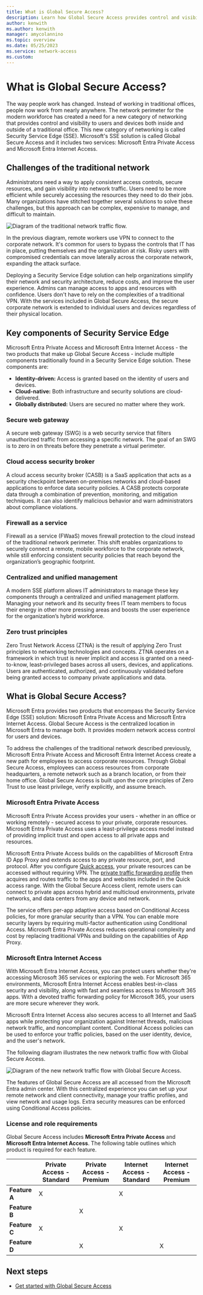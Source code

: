```yaml
---
title: What is Global Secure Access?
description: Learn how Global Secure Access provides control and visibility to users and devices both inside and outside of a traditional office.
author: kenwith
ms.author: kenwith
manager: amycolannino
ms.topic: overview
ms.date: 05/25/2023
ms.service: network-access
ms.custom: 
---
```


# What is Global Secure Access?

The way people work has changed. Instead of working in traditional offices, people now work from nearly anywhere. The network perimeter for the modern workforce has created a need for a new category of networking that provides control and visibility to users and devices both inside and outside of a traditional office. This new category of networking is called Security Service Edge (SSE). Microsoft's SSE solution is called Global Secure Access and it includes two services: Microsoft Entra Private Access and Microsoft Entra Internet Access.

## Challenges of the traditional network

Administrators need a way to apply consistent access controls, secure resources, and gain visibility into network traffic. Users need to be more efficient while securely accessing the resources they need to do their jobs. Many organizations have stitched together several solutions to solve these challenges, but this approach can be complex, expensive to manage, and difficult to maintain. 

![Diagram of the traditional network traffic flow.](media/overview-what-is-global-secure-access/traditional-network-traffic.png)

In the previous diagram, remote workers use VPN to connect to the corporate network. It's common for users to bypass the controls that IT has in place, putting themselves and the organization at risk. Risky users with compromised credentials can move laterally across the corporate network, expanding the attack surface. 

Deploying a Security Service Edge solution can help organizations simplify their network and security architecture, reduce costs, and improve the user experience. Admins can manage access to apps and resources with confidence. Users don't have to rely on the complexities of a traditional VPN. With the services included in Global Secure Access, the secure corporate network is extended to individual users and devices regardless of their physical location.

## Key components of Security Service Edge

Microsoft Entra Private Access and Microsoft Entra Internet Access - the two products that make up Global Secure Access - include multiple components traditionally found in a Security Service Edge solution. These components are:

- **Identity-driven:** Access is granted based on the identity of users and devices.
- **Cloud-native:** Both infrastructure and security solutions are cloud-delivered.
- **Globally distributed:** Users are secured no matter where they work.

### Secure web gateway

A secure web gateway (SWG) is a web security service that filters unauthorized traffic from accessing a specific network. The goal of an SWG is to zero in on threats before they penetrate a virtual perimeter. 

### Cloud access security broker

A cloud access security broker (CASB) is a SaaS application that acts as a security checkpoint between on-premises networks and cloud-based applications to enforce data security policies. A CASB protects corporate data through a combination of prevention, monitoring, and mitigation techniques. It can also identify malicious behavior and warn administrators about compliance violations.

### Firewall as a service

Firewall as a service (FWaaS) moves firewall protection to the cloud instead of the traditional network perimeter. This shift enables organizations to securely connect a remote, mobile workforce to the corporate network, while still enforcing consistent security policies that reach beyond the organization’s geographic footprint.

### Centralized and unified management

A modern SSE platform allows IT administrators to manage these key components through a centralized and unified management platform. Managing your network and its security frees IT team members to focus their energy in other more pressing areas and boosts the user experience for the organization’s hybrid workforce.

### Zero trust principles

Zero Trust Network Access (ZTNA) is the result of applying Zero Trust principles to networking technologies and concepts. ZTNA operates on a framework in which trust is never implicit and access is granted on a need-to-know, least-privileged bases across all users, devices, and applications. Users are authenticated, authorized, and continuously validated before being granted access to company private applications and data.

## What is Global Secure Access?

Microsoft Entra provides two products that encompass the Security Service Edge (SSE) solution: Microsoft Entra Private Access and Microsoft Entra Internet Access. Global Secure Access is the centralized location in Microsoft Entra to manage both. It provides modern network access control for users and devices.

To address the challenges of the traditional network described previously, Microsoft Entra Private Access and Microsoft Entra Internet Access create a new path for employees to access corporate resources. Through Global Secure Access, employees can access resources from corporate headquarters, a remote network such as a branch location, or from their home office. Global Secure Access is built upon the core principles of Zero Trust to use least privilege, verify explicitly, and assume breach.

### Microsoft Entra Private Access

Microsoft Entra Private Access provides your users - whether in an office or working remotely - secured access to your private, corporate resources. Microsoft Entra Private Access uses a least-privilege access model instead of providing implicit trust and open access to all private apps and resources.

Microsoft Entra Private Access builds on the capabilities of Microsoft Entra ID App Proxy and extends access to any private resource, port, and protocol. After you configure [Quick access](how-to-define-quick-access-ranges.md), your private resources can be accessed without requiring VPN. The [private traffic forwarding profile](how-to-enable-private-access-profile.md) then acquires and routes traffic to the apps and websites included in the Quick access range. With the Global Secure Access client, remote users can connect to private apps across hybrid and multicloud environments, private networks, and data centers from any device and network.

The service offers per-app adaptive access based on Conditional Access policies, for more granular security than a VPN. You can enable more security layers by requiring multi-factor authentication using Conditional Access. Microsoft Entra Private Access reduces operational complexity and cost by replacing traditional VPNs and building on the capabilities of App Proxy. 

### Microsoft Entra Internet Access

With Microsoft Entra Internet Access, you can protect users whether they're accessing Microsoft 365 services or exploring the web. For Microsoft 365 environments, Microsoft Entra Internet Access enables best-in-class security and visibility, along with fast and seamless access to Microsoft 365 apps. With a devoted traffic forwarding policy for Microsoft 365, your users are more secure wherever they work.

Microsoft Entra Internet Access also secures access to all Internet and SaaS apps while protecting your organization against Internet threads, malicious network traffic, and noncompliant content. Conditional Access policies can be used to enforce your traffic policies, based on the user identity, device, and the user's network.

The following diagram illustrates the new network traffic flow with Global Secure Access.

![Diagram of the new network traffic flow with Global Secure Access.](media/overview-what-is-global-secure-access/global-secure-access-traffic.png)

The features of Global Secure Access are all accessed from the Microsoft Entra admin center. With this centralized experience you can set up your remote network and client connectivity, manage your traffic profiles, and view network and usage logs. Extra security measures can be enforced using Conditional Access policies.

### License and role requirements

Global Secure Access includes **Microsoft Entra Private Access** and **Microsoft Entra Internet Access**. The following table outlines which product is required for each feature. 

|               |Private Access - Standard|Private Access - Premium|Internet Access - Standard|Internet Access - Premium|
|---------------|--------------------------------|-------|---------------------------------|-------|
| **Feature A** | X                              |       | X                               |       |
| **Feature B** |                                | X     |                                 |       |
| **Feature C** | X                              |       | X                               |       |
| **Feature D** |                                | X     |                                 | X     |




## Next steps

- [Get started with Global Secure Access](how-to-get-started-with-global-secure-access.md)
